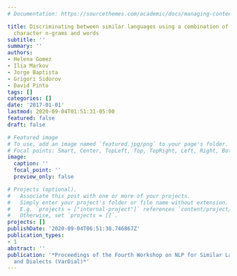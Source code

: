 ```yaml
---
# Documentation: https://sourcethemes.com/academic/docs/managing-content/

title: Discriminating between similar languages using a combination of typed and untyped
  character n-grams and words
subtitle: ''
summary: ''
authors:
- Helena Gomez
- Ilia Markov
- Jorge Baptista
- Grigori Sidorov
- David Pinto
tags: []
categories: []
date: '2017-01-01'
lastmod: 2020-09-04T01:51:31-05:00
featured: false
draft: false

# Featured image
# To use, add an image named `featured.jpg/png` to your page's folder.
# Focal points: Smart, Center, TopLeft, Top, TopRight, Left, Right, BottomLeft, Bottom, BottomRight.
image:
  caption: ''
  focal_point: ''
  preview_only: false

# Projects (optional).
#   Associate this post with one or more of your projects.
#   Simply enter your project's folder or file name without extension.
#   E.g. `projects = ["internal-project"]` references `content/project/deep-learning/index.md`.
#   Otherwise, set `projects = []`.
projects: []
publishDate: '2020-09-04T06:51:30.746867Z'
publication_types:
- 1
abstract: ''
publication: '*Proceedings of the Fourth Workshop on NLP for Similar Languages, Varieties
  and Dialects (VarDial)*'
---
```

